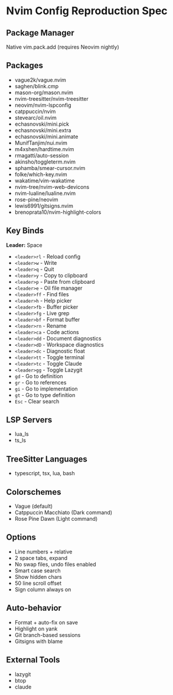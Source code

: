 # Nvim Config Reproduction Spec

## Package Manager
Native vim.pack.add (requires Neovim nightly)

## Packages
- vague2k/vague.nvim
- saghen/blink.cmp
- mason-org/mason.nvim
- nvim-treesitter/nvim-treesitter
- neovim/nvim-lspconfig
- catppuccin/nvim
- stevearc/oil.nvim
- echasnovski/mini.pick
- echasnovski/mini.extra
- echasnovski/mini.animate
- MunifTanjim/nui.nvim
- m4xshen/hardtime.nvim
- rmagatti/auto-session
- akinsho/toggleterm.nvim
- sphamba/smear-cursor.nvim
- folke/which-key.nvim
- wakatime/vim-wakatime
- nvim-tree/nvim-web-devicons
- nvim-lualine/lualine.nvim
- rose-pine/neovim
- lewis6991/gitsigns.nvim
- brenoprata10/nvim-highlight-colors

## Key Binds
**Leader:** Space

- `<leader>rl` - Reload config
- `<leader>w` - Write
- `<leader>q` - Quit
- `<leader>y` - Copy to clipboard
- `<leader>p` - Paste from clipboard
- `<leader>e` - Oil file manager
- `<leader>ff` - Find files
- `<leader>h` - Help picker
- `<leader>fb` - Buffer picker
- `<leader>fg` - Live grep
- `<leader>bf` - Format buffer
- `<leader>rn` - Rename
- `<leader>ca` - Code actions
- `<leader>dd` - Document diagnostics
- `<leader>dD` - Workspace diagnostics
- `<leader>dc` - Diagnostic float
- `<leader>tt` - Toggle terminal
- `<leader>tc` - Toggle Claude
- `<leader>gg` - Toggle Lazygit
- `gd` - Go to definition
- `gr` - Go to references
- `gi` - Go to implementation
- `gt` - Go to type definition
- `Esc` - Clear search

## LSP Servers
- lua_ls
- ts_ls

## TreeSitter Languages
- typescript, tsx, lua, bash

## Colorschemes
- Vague (default)
- Catppuccin Macchiato (Dark command)
- Rose Pine Dawn (Light command)

## Options
- Line numbers + relative
- 2 space tabs, expand
- No swap files, undo files enabled
- Smart case search
- Show hidden chars
- 50 line scroll offset
- Sign column always on

## Auto-behavior
- Format + auto-fix on save
- Highlight on yank
- Git branch-based sessions
- Gitsigns with blame

## External Tools
- lazygit
- btop
- claude